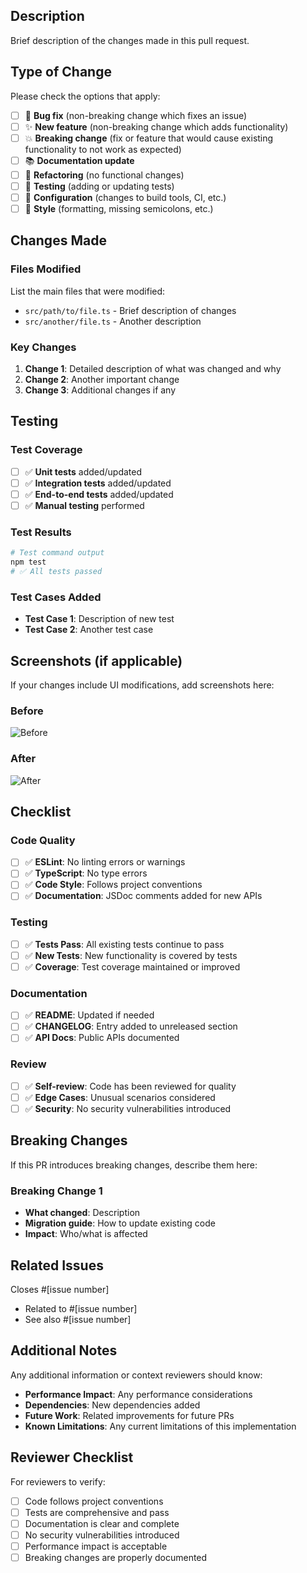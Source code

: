 ## Description

Brief description of the changes made in this pull request.

## Type of Change

Please check the options that apply:

- [ ] 🐛 **Bug fix** (non-breaking change which fixes an issue)
- [ ] ✨ **New feature** (non-breaking change which adds functionality)
- [ ] 💥 **Breaking change** (fix or feature that would cause existing functionality to not work as expected)
- [ ] 📚 **Documentation update**
- [ ] 🔄 **Refactoring** (no functional changes)
- [ ] 🧪 **Testing** (adding or updating tests)
- [ ] 🔧 **Configuration** (changes to build tools, CI, etc.)
- [ ] 🎨 **Style** (formatting, missing semicolons, etc.)

## Changes Made

### Files Modified

List the main files that were modified:

- `src/path/to/file.ts` - Brief description of changes
- `src/another/file.ts` - Another description

### Key Changes

1. **Change 1**: Detailed description of what was changed and why
2. **Change 2**: Another important change
3. **Change 3**: Additional changes if any

## Testing

### Test Coverage

- [ ] ✅ **Unit tests** added/updated
- [ ] ✅ **Integration tests** added/updated
- [ ] ✅ **End-to-end tests** added/updated
- [ ] ✅ **Manual testing** performed

### Test Results

```bash
# Test command output
npm test
# ✅ All tests passed
```

### Test Cases Added

- **Test Case 1**: Description of new test
- **Test Case 2**: Another test case

## Screenshots (if applicable)

If your changes include UI modifications, add screenshots here:

### Before
![Before](https://via.placeholder.com/300x200?text=Before)

### After
![After](https://via.placeholder.com/300x200?text=After)

## Checklist

### Code Quality
- [ ] ✅ **ESLint**: No linting errors or warnings
- [ ] ✅ **TypeScript**: No type errors
- [ ] ✅ **Code Style**: Follows project conventions
- [ ] ✅ **Documentation**: JSDoc comments added for new APIs

### Testing
- [ ] ✅ **Tests Pass**: All existing tests continue to pass
- [ ] ✅ **New Tests**: New functionality is covered by tests
- [ ] ✅ **Coverage**: Test coverage maintained or improved

### Documentation
- [ ] ✅ **README**: Updated if needed
- [ ] ✅ **CHANGELOG**: Entry added to unreleased section
- [ ] ✅ **API Docs**: Public APIs documented

### Review
- [ ] ✅ **Self-review**: Code has been reviewed for quality
- [ ] ✅ **Edge Cases**: Unusual scenarios considered
- [ ] ✅ **Security**: No security vulnerabilities introduced

## Breaking Changes

If this PR introduces breaking changes, describe them here:

### Breaking Change 1
- **What changed**: Description
- **Migration guide**: How to update existing code
- **Impact**: Who/what is affected

## Related Issues

Closes #[issue number]

- Related to #[issue number]
- See also #[issue number]

## Additional Notes

Any additional information or context reviewers should know:

- **Performance Impact**: Any performance considerations
- **Dependencies**: New dependencies added
- **Future Work**: Related improvements for future PRs
- **Known Limitations**: Any current limitations of this implementation

## Reviewer Checklist

For reviewers to verify:

- [ ] Code follows project conventions
- [ ] Tests are comprehensive and pass
- [ ] Documentation is clear and complete
- [ ] No security vulnerabilities introduced
- [ ] Performance impact is acceptable
- [ ] Breaking changes are properly documented
